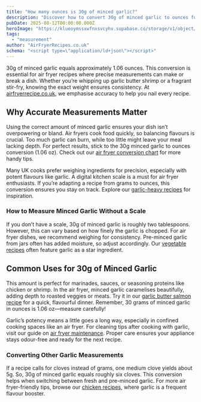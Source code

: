 ```yaml
---
title: "How many ounces is 30g of minced garlic?"
description: "Discover how to convert 30g of minced garlic to ounces for perfect air fryer recipes. Get accurate measurements and cooking tips here!"
pubDate: 2025-08-12T00:00:00.000Z
heroImage: "https://klueoymssxwfnxsvcyhv.supabase.co/storage/v1/object/public/md/how-many-ounces-is-30g-minced-garlic-05f52e64.webp"
tags:
  - "measurement"
author: "AirFryerRecipes.co.uk"
schema: "<script type=\"application/ld+json\"></script>"
---
```


<p>30g of minced garlic equals approximately 1.06 ounces. This conversion is essential for air fryer recipes where precise measurements can make or break a dish. Whether you’re whipping up garlic butter shrimp or a fragrant stir-fry, knowing the exact weight ensures consistency. At <a href=https://www.airfryerrecipe.co.uk/>airfryerrecipe.co.uk</a>, we emphasise accuracy to help you nail every recipe.</p>  

<h2>Why Accurate Measurements Matter</h2>  
<p>Using the correct amount of minced garlic ensures your dish isn’t overpowering or bland. Air fryers cook food quickly, so balancing flavours is crucial. Too much garlic can burn, while too little might leave your meal lacking depth. For perfect results, stick to the 30g minced garlic to ounces conversion (1.06 oz). Check out our <a href=https://www.airfryerrecipe.co.uk/air-fryer-conversion-chart>air fryer conversion chart</a> for more handy tips.</p>  

<p>Many UK cooks prefer weighing ingredients for precision, especially with potent flavours like garlic. A digital kitchen scale is a must for air fryer enthusiasts. If you’re adapting a recipe from grams to ounces, this conversion ensures you stay on track. Explore our <a href=https://www.airfryerrecipe.co.uk/recipes>garlic-heavy recipes</a> for inspiration.</p>  

<h3>How to Measure Minced Garlic Without a Scale</h3>  
<p>If you don’t have a scale, 30g of minced garlic is roughly two tablespoons. However, this can vary based on how finely the garlic is chopped. For air fryer dishes, we recommend weighing for consistency. Pre-minced garlic from jars often has added moisture, so adjust accordingly. Our <a href=https://www.airfryerrecipe.co.uk/recipe-category/vegetables>vegetable recipes</a> often feature garlic as a star ingredient.</p>  

<h2>Common Uses for 30g of Minced Garlic</h2>  
<p>This amount is perfect for marinades, sauces, or seasoning proteins like chicken or shrimp. In the air fryer, minced garlic caramelises beautifully, adding depth to roasted veggies or meats. Try it in our <a href=https://www.airfryerrecipe.co.uk/recipes>garlic butter salmon recipe</a> for a quick, flavourful dinner. Remember, 30 grams of minced garlic in ounces is 1.06 oz—measure carefully!</p>  

<p>Garlic’s potency means a little goes a long way, especially in confined cooking spaces like an air fryer. For cleaning tips after cooking with garlic, visit our guide on <a href=https://www.airfryerrecipe.co.uk/air-fryer-cleaner>air fryer maintenance</a>. Proper care ensures your appliance stays odour-free and ready for the next recipe.</p>  

<h3>Converting Other Garlic Measurements</h3>  
<p>If a recipe calls for cloves instead of grams, one medium clove yields about 5g. So, 30g of minced garlic equals roughly six cloves. This conversion helps when switching between fresh and pre-minced garlic. For more air fryer-friendly tips, browse our <a href=https://www.airfryerrecipe.co.uk/recipe-category/chicken>chicken recipes</a>, where garlic is a frequent flavour booster.</p>